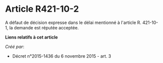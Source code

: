 # Article R421-10-2

A défaut de décision expresse dans le délai mentionné à l'article R. 421-10-1, la demande est réputée acceptée.

**Liens relatifs à cet article**

_Créé par_:

  - Décret n°2015-1436 du 6 novembre 2015 - art. 3
